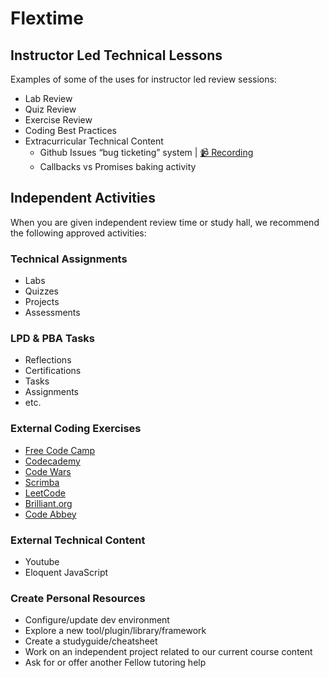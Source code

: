 # Flextime

## Instructor Led Technical Lessons

Examples of some of the uses for instructor led review sessions:

- Lab Review
- Quiz Review
- Exercise Review
- Coding Best Practices
- Extracurricular Technical Content
  - Github Issues “bug ticketing” system | [📹 Recording](https://us06web.zoom.us/rec/share/62iKMgV4HyzV_h_AXWKwDu_4DRd5rm-IRFSSFtS0oLdmPF9e8bTZGl2Df_nbG7Oq.ww0Q7Fu2LvWVAJ7-?startTime=1648753173000)
  - Callbacks vs Promises baking activity

## Independent Activities

When you are given independent review time or study hall, we recommend the following approved activities:

### Technical Assignments

- Labs
- Quizzes
- Projects
- Assessments

### LPD & PBA Tasks

- Reflections
- Certifications
- Tasks
- Assignments
- etc.

### External Coding Exercises

- [Free Code Camp](https://www.freecodecamp.org/)
- [Codecademy](https://www.codecademy.com/)
- [Code Wars](https://www.codewars.com/dashboard)
- [Scrimba](https://scrimba.com/)
- [LeetCode](https://leetcode.com/)
- [Brilliant.org](https://brilliant.org/)
- [Code Abbey](https://www.codeabbey.com/)

### External Technical Content

- Youtube
- Eloquent JavaScript

### Create Personal Resources

- Configure/update dev environment
- Explore a new tool/plugin/library/framework
- Create a studyguide/cheatsheet
- Work on an independent project related to our current course content
- Ask for or offer another Fellow tutoring help
